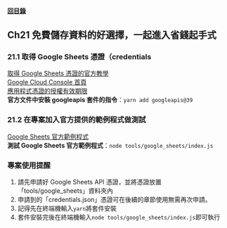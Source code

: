 #### [回目錄](../README.md)

## Ch21 免費儲存資料的好選擇，一起進入省錢起手式

### 21.1 取得 Google Sheets 憑證（credentials

[取得 Google Sheets 憑證的官方教學](https://developers.google.com/sheets/api/quickstart/nodejs)  
[Google Cloud Console 首頁](https://console.cloud.google.com/)  
[應用程式憑證的授權有效期限](https://developers.google.com/identity/protocols/oauth2#expiration)  
**官方文件中安裝 googleapis 套件的指令**：`yarn add googleapis@39`

### 21.2 在專案加入官方提供的範例程式做測試

[Google Sheets 官方範例程式](https://developers.google.com/sheets/api/quickstart/nodejs#step_2_set_up_the_sample)  
**測試 Google Sheets 官方範例程式**：`node tools/google_sheets/index.js`

### 專案使用提醒

1. 請先申請好 Google Sheets API 憑證，並將憑證放置「tools/google_sheets」資料夾內
2. 申請到的「credentials.json」憑證可在後續的章節使用無需再次申請。
3. 記得先在終端機輸入`yarn`將套件安裝
4. 套件安裝完後在終端機輸入`node tools/google_sheets/index.js`即可執行
